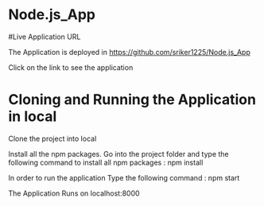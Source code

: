 # Node.js_App

#Live Application URL

The Application is deployed in https://github.com/sriker1225/Node.js_App

Click on the link to see the application

# Cloning and Running the Application in local

Clone the project into local

Install all the npm packages. Go into the project folder and type the following command to install all npm packages : 
npm install

In order to run the application Type the following command : 
npm start

The Application Runs on localhost:8000


